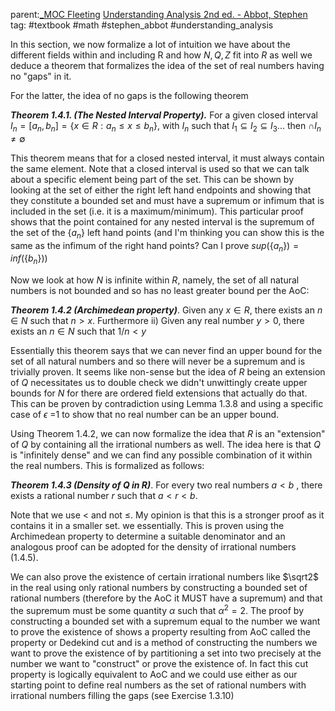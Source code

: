 parent:[_MOC Fleeting](_MOC%20Fleeting.md)  [Understanding Analysis 2nd ed. - Abbot, Stephen](Understanding%20Analysis%202nd%20ed.%20-%20Abbot,%20Stephen.md) 
tag: #textbook #math #stephen_abbot #understanding_analysis

In this section, we now formalize a lot of intuition we have about the different fields within and including R and how $N, Q, Z$ fit into $R$ as well we deduce a theorem that formalizes the idea of the set of real numbers having no "gaps" in it. 

For the latter, the idea of no gaps is the following theorem

***Theorem 1.4.1. (The Nested Interval Property).*** For a given closed interval $I_n = [a_n, b_n]=\{x\in R: a_n \le x \le b_n\}$, with $I_n$ such that $I_1 \subseteq I_2 \subseteq I_3 ...$ then  $\cap I_n \ne \emptyset$  

This theorem means that for a closed nested interval, it must always contain the same element. Note that a closed interval is used so that we can talk about a specific element being part of the set. This can be shown by looking at the set of either the right left hand endpoints and showing that they constitute a bounded set and must have a supremum or infimum that is included in the set (i.e. it is a maximum/minimum). This particular proof shows that the point contained for any nested interval is the supremum of the set of the $\{a_n\}$ left hand points (and I'm thinking you can show this is the same as the infimum of the right hand points? Can I prove $sup(\{a_n\})=inf(\{b_n\}))$


Now we look at how $N$ is infinite within $R$, namely,  the set of all natural numbers is not bounded and so has no least greater bound per the AoC:

***Theorem 1.4.2 (Archimedean property)***. Given any $x \in R$, there exists an $n \in N$ such that $n \gt x$. Furthermore ii) Given any real number $y \gt 0$, there exists an $n \in N$ such that $1/n \lt y$ 

Essentially this theorem says that we can never find an upper bound for the set of all natural numbers and so there will never be a supremum and is trivially proven. It seems like non-sense but the idea of $R$ being an extension of $Q$ necessitates us to double check we didn't unwittingly create upper bounds for $N$ for there are ordered field extensions that actually do that. This can be proven by contradiction using Lemma 1.3.8 and using a specific case of $\epsilon$ =1 to show that no real number can be an upper bound.

Using Theorem 1.4.2, we can now formalize the idea that $R$ is an "extension" of $Q$ by containing all the irrational numbers as well. The idea here is that $Q$ is "infinitely dense" and we can find any possible combination of it within the real numbers. This is formalized as follows:

***Theorem 1.4.3 (Density of Q in R)***. For every two real numbers $a \lt b$ , there exists a rational number $r$ such that $a \lt r\lt b$.

Note that we use $\lt$ and not $\le$. My opinion is that this is a stronger proof as it contains it in a smaller set. we essentially. This is proven using the Archimedean property to determine a suitable denominator and an analogous proof can be adopted for the density of irrational numbers (1.4.5).

We can also prove the existence of certain irrational numbers like $\sqrt2$  in the real using only rational numbers by constructing a bounded set of rational numbers (therefore by the AoC it MUST have a supremum) and that the supremum must be some quantity $\alpha$ such that $\alpha^2 =2$. The proof by constructing a bounded set with a supremum equal to the number we want to prove the existence of shows a property resulting from AoC called the property or Dedekind cut and is a method of constructing the numbers we want to prove the existence of by partitioning a set into two precisely at the number we want to "construct" or prove the existence of. In fact this cut property is logically equivalent to AoC and we could use either as our starting point to define real numbers as the set of rational numbers with irrational numbers filling the gaps (see Exercise 1.3.10)